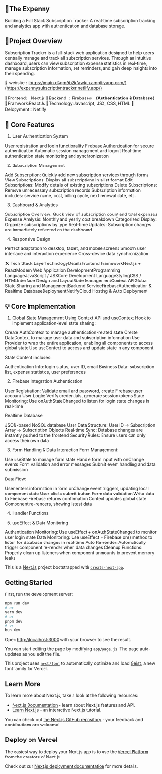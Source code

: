 ## 📱The Expenny 
Building a Full Stack Subscription Tracker. A real-time subscription tracking and analytics app with authentication and database storage.  

## 🎯Project Overview
Subscription Tracker is a full-stack web application designed to help users centrally manage and track all subscription services. Through an intuitive dashboard, users can view subscription expense statistics in real-time, manage subscription information, set reminders, and gain deep insights into their spending.

🎁 website : [https://main.d3qm9b2kfawktn.amplifyapp.com/](https://expennysubscriptiontracker.netlify.app/)

🌟Frontend:：Next.js
🌟Backend ：Firebase🔥 <b>（Authentication & Database）</b>
🌟Framwork:ReactJs
🌟Technology:Javascript, JSX, CSS, HTML
🌟Delopyment：Netlify


## 🌟 Core Features
1. User Authentication System

User registration and login functionality
Firebase Authentication for secure authentication
Automatic session management and logout
Real-time authentication state monitoring and synchronization

2. Subscription Management

Add Subscription: Quickly add new subscription services through forms
View Subscriptions: Display all subscriptions in a list format
Edit Subscriptions: Modify details of existing subscriptions
Delete Subscriptions: Remove unnecessary subscription records
Subscription information includes: service name, cost, billing cycle, next renewal date, etc.

3. Dashboard & Analytics

Subscription Overview: Quick view of subscription count and total expenses
Expense Analysis: Monthly and yearly cost breakdown
Categorized Display: Organize subscriptions by type
Real-time Updates: Subscription changes are immediately reflected on the dashboard

4. Responsive Design

Perfect adaptation to desktop, tablet, and mobile screens
Smooth user interface and interaction experience
Cross-device data synchronization

🛠️ Tech Stack
LayerTechnologyDetailsFrontend FrameworkNext.js + ReactModern Web Application DevelopmentProgramming LanguageJavaScript / JSXCore Development LanguageStylingCSS / HTMLInterface Design and LayoutState ManagementContext APIGlobal State Sharing and ManagementBackend ServiceFirebaseAuthentication & Realtime DatabaseDeploymentNetlifyCloud Hosting & Auto Deployment

## 💡 Core Implementation
1. Global State Management
Using Context API and useContext Hook to implement application-level state sharing:

Create AuthContext to manage authentication-related state
Create DataContext to manage user data and subscription information
Use Provider to wrap the entire application, enabling all components to access global state
Use useContext to access and update state in any component

State Content includes:

Authentication Info: login status, user ID, email
Business Data: subscription list, expense statistics, user preferences

2. Firebase Integration
Authentication

User Registration: Validate email and password, create Firebase user account
User Login: Verify credentials, generate session tokens
State Monitoring: Use onAuthStateChanged to listen for login state changes in real-time

Realtime Database

JSON-based NoSQL database
User Data Structure: User ID → Subscription Array → Subscription Objects
Real-time Sync: Database changes are instantly pushed to the frontend
Security Rules: Ensure users can only access their own data

3. Form Handling & Data Interaction
Form Management:

Use useState to manage form state
Handle form input with onChange events
Form validation and error messages
Submit event handling and data submission

Data Flow:

User enters information in form
onChange event triggers, updating local component state
User clicks submit button
Form data validation
Write data to Firebase
Firebase returns confirmation
Context updates global state
Component re-renders, showing latest data

4. Handler Functions

5. useEffect & Data Monitoring

Authentication Monitoring: Use useEffect + onAuthStateChanged to monitor user login state
Data Monitoring: Use useEffect + Firebase on() method to listen for database changes in real-time
Auto Re-render: Automatically trigger component re-render when data changes
Cleanup Functions: Properly clean up listeners when component unmounts to prevent memory leaks


This is a [Next.js](https://nextjs.org) project bootstrapped with [`create-next-app`](https://nextjs.org/docs/app/api-reference/cli/create-next-app).

## Getting Started

First, run the development server:

```bash
npm run dev
# or
yarn dev
# or
pnpm dev
# or
bun dev
```

Open [http://localhost:3000](http://localhost:3000) with your browser to see the result.

You can start editing the page by modifying `app/page.js`. The page auto-updates as you edit the file.

This project uses [`next/font`](https://nextjs.org/docs/app/building-your-application/optimizing/fonts) to automatically optimize and load [Geist](https://vercel.com/font), a new font family for Vercel.

## Learn More

To learn more about Next.js, take a look at the following resources:

- [Next.js Documentation](https://nextjs.org/docs) - learn about Next.js features and API.
- [Learn Next.js](https://nextjs.org/learn) - an interactive Next.js tutorial.

You can check out [the Next.js GitHub repository](https://github.com/vercel/next.js) - your feedback and contributions are welcome!

## Deploy on Vercel

The easiest way to deploy your Next.js app is to use the [Vercel Platform](https://vercel.com/new?utm_medium=default-template&filter=next.js&utm_source=create-next-app&utm_campaign=create-next-app-readme) from the creators of Next.js.

Check out our [Next.js deployment documentation](https://nextjs.org/docs/app/building-your-application/deploying) for more details.

